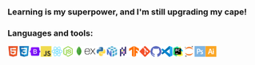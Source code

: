 ### Learning is my superpower, and I'm still upgrading my cape!

### Languages and tools: 

<a href = "https://en.wikipedia.org/wiki/HTML5" target = "blank"><img align = "left" src = "https://github.com/devicons/devicon/blob/master/icons/html5/html5-original.svg" width = "22" height = "22"/></a>

<a href = "https://en.wikipedia.org/wiki/CSS" target = "blank"><img align = "left" src = "https://github.com/devicons/devicon/blob/master/icons/css3/css3-original.svg" width = "22" height = "22"/></a>

<a href = "#" target = "blank"><img align = "left" src = "https://github.com/devicons/devicon/blob/1119b9f84c0290e0f0b38982099a2bd027a48bf1/icons/bootstrap/bootstrap-original.svg" width = "22" height = "22"/></a>

<a href = "https://en.wikipedia.org/wiki/JavaScript" target = "blank"><img align = "left" src = "https://github.com/devicons/devicon/blob/master/icons/javascript/javascript-original.svg" width = "22" height = "22"/></a>

<a href = "#" target = "blank"><img align = "left" src = "https://github.com/devicons/devicon/blob/1119b9f84c0290e0f0b38982099a2bd027a48bf1/icons/react/react-original.svg" width = "22" height = "22"/></a>

<a href = "#" target = "blank"><img align = "left" src = "https://github.com/devicons/devicon/blob/master/icons/nodejs/nodejs-original.svg" width = "22" height = "22"/></a>

<a href = "#" target = "blank"><img align = "left" src = "https://github.com/devicons/devicon/blob/master/icons/mongodb/mongodb-original.svg" width = "22" height = "22"/></a>

<a href = "#" target = "blank"><img align = "left" src = "https://github.com/devicons/devicon/blob/master/icons/express/express-original.svg" width = "22" height = "22"/></a>

<a href = "https://en.wikipedia.org/wiki/Python_(programming_language)" target = "blank"><img align = "left" src = "https://github.com/devicons/devicon/blob/master/icons/python/python-original.svg" width = "22" height = "22"/></a>

<a href = "https://en.wikipedia.org/wiki/NumPy" target = "blank"><img align = "left" src = "https://github.com/devicons/devicon/blob/master/icons/numpy/numpy-original.svg" width = "22" height = "22"/></a>

<a href = "https://en.wikipedia.org/wiki/Pandas_(software)" target = "blank"><img align = "left" src = "https://github.com/devicons/devicon/blob/master/icons/pandas/pandas-original.svg" width = "22" height = "22"/></a>

<a href = "https://en.wikipedia.org/wiki/TensorFlow" target = "blank"><img align = "left" src = "https://github.com/devicons/devicon/blob/master/icons/tensorflow/tensorflow-original.svg" width = "22" height = "22"/></a>

<a href = "https://en.wikipedia.org/wiki/Git" target = "blank"><img align = "left" src = "https://github.com/devicons/devicon/blob/master/icons/git/git-original.svg" width = "22" height = "22"/></a>

<a href = "https://github.com/" target = "blank"><img align = "left" src = "https://github.com/oebelus/oebelus/blob/main/images/github.png" width = "22" height = "22"/></a>

<a href = "https://en.wikipedia.org/wiki/Visual_Studio_Code" target = "blank"><img align = "left" src = "https://github.com/devicons/devicon/blob/master/icons/vscode/vscode-original.svg" width = "22" height = "22"/></a>

<a href = "#" target = "blank"><img align = "left" src = "https://github.com/devicons/devicon/blob/master/icons/pycharm/pycharm-original.svg" width = "22" height = "22"/></a>

<a href = "https://en.wikipedia.org/wiki/Project_Jupyter" target = "blank"><img align = "left" src = "https://github.com/devicons/devicon/blob/master/icons/jupyter/jupyter-original.svg" width = "22" height = "22"/></a>

<a href = "https://en.wikipedia.org/wiki/Adobe_Photoshop" target = "blank"><img align = "left" src = "https://github.com/devicons/devicon/blob/master/icons/photoshop/photoshop-plain.svg" width = "22" height = "22"/></a>

<a href = "https://en.wikipedia.org/wiki/Adobe_Illustrator" target = "blank"><img align = "left" src = "https://github.com/devicons/devicon/blob/master/icons/illustrator/illustrator-plain.svg" width = "22" height = "22"/></a>

<br/>

